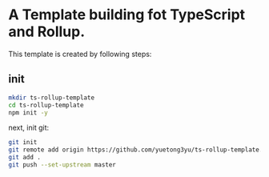 # A Template building fot TypeScript and Rollup.

This template is created by following steps:

## init

```bash
mkdir ts-rollup-template
cd ts-rollup-template
npm init -y
```

next, init git:

```bash
git init
git remote add origin https://github.com/yuetong3yu/ts-rollup-template.git
git add .
git push --set-upstream master
```
